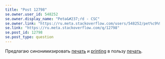 ```yaml
---
title: "Post 12798"
se.owner.user_id: 548252
se.owner.display_name: "Petə&#237;ŕd - CSC"
se.owner.link: "https://ru.meta.stackoverflow.com/users/548252/pet%c9%99%c3%ad%c5%95d-csc"
se.link: "https://ru.meta.stackoverflow.com/q/12798"
se.post_id: 12798
se.post_type: question
---
```

<p>Предлагаю синонимизировать <a href="https://ru.stackoverflow.com/questions/tagged/%d0%bf%d0%b5%d1%87%d0%b0%d1%82%d1%8c" class="post-tag" title="показать вопросы с меткой [печать]" aria-label="показать вопросы с меткой [печать]" rel="tag" aria-labelledby="tag-печать-tooltip-container">печать</a> и <a href="https://ru.stackoverflow.com/questions/tagged/printing" class="post-tag" title="показать вопросы с меткой [printing]" aria-label="показать вопросы с меткой [printing]" rel="tag" aria-labelledby="tag-printing-tooltip-container">printing</a> в пользу <a href="https://ru.stackoverflow.com/questions/tagged/%d0%bf%d0%b5%d1%87%d0%b0%d1%82%d1%8c" class="post-tag" title="показать вопросы с меткой [печать]" aria-label="показать вопросы с меткой [печать]" rel="tag" aria-labelledby="tag-печать-tooltip-container">печать</a>.</p>
